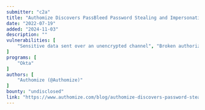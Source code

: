 ```yaml
---
submitter: "c2a"
title: "Authomize Discovers PassBleed Password Stealing and Impersonation Risks in Okta"
date: "2022-07-19"
added: "2024-11-03"
description: ""
vulnerabilities: [
    "Sensitive data sent over an unencrypted channel", "Broken authorization", "Information disclosure"
]
programs: [
    "Okta"
]
authors: [
    "Authomize (@Authomize)"
]
bounty: "undisclosed"
link: "https://www.authomize.com/blog/authomize-discovers-password-stealing-and-impersonation-risks-to-in-okta/"
---
```




